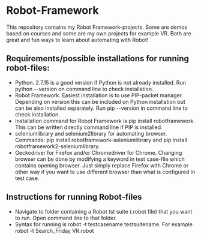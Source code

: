 # Robot-Framework
This repository contains my Robot Framework-projects. Some are demos based on courses and some are my own
projects for example VR. Both are great and fun ways to learn about automating with Robot!

## Requirements/possible installations for running robot-files: ##
- Python. 2.7.15 is a good version if Python is not already installed. Run python --version on command line to check installation.
- Robot Framework. Easiest installation is to use PIP-packet manager. Depending on version this can be included on Python installation but can be also installed separately. Run pip --version in command line to check installation. 
- Installation command for Robot Framework is pip install robotframework. This can be written directly command line if PIP is installed.
- seleniumlibrary and selenium2library for automating browser. Commands: pip install robotframework-seleniumlibrary and pip install robotframework2-seleniumlibrary.
- Geckodriver for Firefox and/or Chromedriver for Chrome. Changing browser can be done by modifying a keyword in test case-file which contains opening browser. Just simply replace Firefox with Chrome or other way if you want to use different browser than what is configured in test case.

## Instructions for running Robot-files ##
- Navigate to folder containing a Robot tst suite (.robot file) that you want to run. Open command line to that folder.
- Syntax for running is robot -t testcasename testsuitename.
For example robot -t Search_Friday VR.robot
